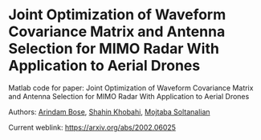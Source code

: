# Joint Optimization of Waveform Covariance Matrix and Antenna Selection for MIMO Radar With Application to Aerial Drones

Matlab code for paper: Joint Optimization of Waveform Covariance Matrix and Antenna Selection for MIMO Radar With Application to Aerial Drones

Authors: [Arindam Bose](https://arindambose.com/), [Shahin Khobahi](https://khobahi.net), [Mojtaba Soltanalian](https://msol.people.uic.edu/)

Current weblink: https://arxiv.org/abs/2002.06025
